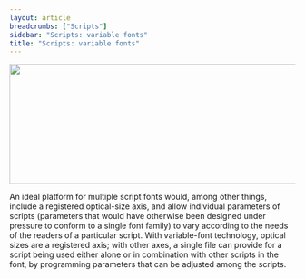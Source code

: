 ```yaml
---
layout: article
breadcrumbs: ["Scripts"]
sidebar: "Scripts: variable fonts"
title: "Scripts: variable fonts"
---
```

<img alt="" src="https://lh6.googleusercontent.com/WqtUxZPhobNjx2wskNJCh5xBHDlwc4Gr_Mb4GqIQ0qOXw9KhUziCxOJ4fXj1jmI84j2zM4GxMGve4xp3Gm48wD4Wi75CMkWoqigZ6pRX3Pv29cIa6zJYibaHCmVegrwaKA" style="width: 624.00px; height: 210.67px; margin-left: 0.00px; margin-top: 0.00px; transform: rotate(0.00rad) translateZ(0px); -webkit-transform: rotate(0.00rad) translateZ(0px);" title="">

An ideal platform for multiple script fonts would, among other things, include a registered optical-size axis, and allow individual parameters of scripts (parameters that would have otherwise been designed under pressure to conform to a single font family) to vary according to the needs of the readers of a particular script. With variable-font technology, optical sizes are a registered axis; with other axes, a single file can provide for a script being used either alone or in combination with other scripts in the font, by programming parameters that can be adjusted among the scripts.
